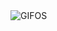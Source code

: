 <picture>
    <source media="(prefers-color-scheme: dark)" srcset="https://i.ibb.co/jvGkT9m/t-l-chargement.gif">
    <source media="(prefers-color-scheme: light)" srcset="https://i.ibb.co/jvGkT9m/t-l-chargement.gif">
    <img alt="GIFOS" src="https://i.ibb.co/jvGkT9m/t-l-chargement.gif">
</picture>

